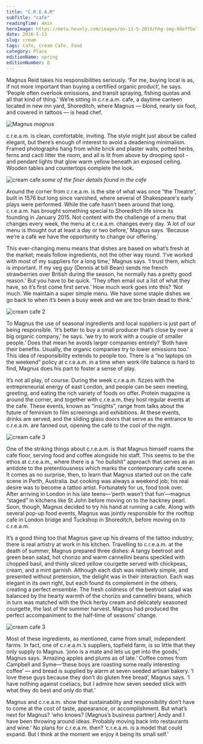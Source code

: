 ```yaml
---
title: "C.R.E.A.M"
subTitle: "cafe"
readingTime: 4min
heroImage: https://meta.hevnly.com/images/on-13-5-2016/hhg-img-88effbe7-cb58-45b4-9dae-8fe71463dd7f.png
date: 2016-5-13
slug: cream
tags: Cafe, Cream Cafe, Food
category: Place
editionName: spring
editionNumber: 8
---
```


Magnus Reid takes his responsibilities seriously. ‘For me, buying local is as, if not more important than buying a certified organic product’, he says. ‘People often overlook emissions, and transit spraying, fishing quotas and all that kind of thing.’ We’re sitting in c.r.e.a.m. cafe, a daytime canteen located in new inn yard, Shoreditch, where Magnus — blond, nearly six foot, and covered in tattoos — is head chef.


![Magnus](https://meta.hevnly.com/images/on-13-5-2016/hhg-img-a7345b99-f688-4202-a303-067fa84acd6c.png)
*magnus*

c.r.e.a.m. is clean, comfortable, inviting. The style might just about be called elegant, but there’s enough of interest to avoid a deadening minimalism. Framed photographs hang from white brick and plaster walls, potted herbs, ferns and cacti litter the room, and all is lit from above by drooping spot - and pendant lights that glow warm yellow beneath an exposed ceiling. Wooden tables and countertops complete the look.  

![cream cafe](https://meta.hevnly.com/images/on-13-5-2016/hhg-img-158b3f38-aa8d-4128-97d2-9c2b8f99e5de.png)
*some of the finer details found in the cafe*

Around the corner from c.r.e.a.m. is the site of what was once “the Theatre”, built in 1576 but long since vanished, where several of Shakespeare's early plays were performed. While the cafe hasn’t been around that long, c.r.e.a.m. has brought something special to Shoreditch life since its founding in January 2015. Not content with the challenge of a menu that changes every week, the menu at c.r.e.a.m. changes every day. ‘A lot of our menu is thought out at least a day or two before,’ Magnus says. ‘Because we’re a café we have the opportunity to change our offering.’

This ever-changing menu means that dishes are based on what’s fresh at the market; meals follow ingredients, not the other way round. ‘I’ve worked with most of my suppliers for a long time,’ Magnus says. ‘I trust them, which is important. If my veg guy (Dennis at bill Bean) sends me french strawberries over British during the season, he normally has a pretty good reason.’ But you have to be quick. ‘They often email out a list of what they have, so it’s first come first serve.’ How much work goes into this? ‘Not much. We maintain a super simple menu. We have some staple dishes we go back to when it’s been a busy week and we are too brain dead to think.’  


![cream cafe 2](https://meta.hevnly.com/images/on-13-5-2016/hhg-img-5908857a-aff3-464d-ba77-f17e0a0befbb.png)


To Magnus the use of seasonal ingredients and local suppliers is just part of being responsible. ‘It’s better to buy a small producer that’s close by over a big organic company,’ he says. ‘we try to work with a couple of smaller people.’ Does that mean he avoids larger companies entirely? ‘Both have their benefits. Usually, the organic companies try to lower emissions too.’ This idea of responsibility extends to people too. There is a “no laptops on the weekend” policy at c.r.e.a.m. in a time when work-life balance is hard to find, Magnus does his part to foster a sense of play.

It’s not all play, of course. During the week c.r.e.a.m. fizzes with the entrepreneurial energy of east London, and people can be seen meeting, greeting, and eating the rich variety of foods on offer. Protein magazine is around the corner, and together with c.r.e.a.m. they host regular events at the cafe. These events, known as “insights”, range from talks about the future of feminism to film screenings and exhibitions. At these events, drinks are served, and the sliding glass doors that serve as the entrance to c.r.e.a.m. are fanned out, opening the café to the cool of the night.

![cream cafe 3](https://meta.hevnly.com/images/on-13-5-2016/hhg-img-cd23714c-d45d-4a5d-84ac-15948748a733.png)

One of the striking things about c.r.e.a.m. is that Magnus himself roams the cafe floor, serving food and coffee alongside his staff. This seems to be the ethos at c.r.e.a.m., where there is a “no bullshit” approach that serves as an antidote to the pretentiousness which marks the contemporary cafe scene. It comes as no surprise, then, to learn that Magnus started out on the cafe scene in Perth, Australia. but cooking was always a weekend job; his real desire was to become a tattoo artist. Fortunately for us, food took over. After arriving in London in his late teens—‘perth wasn’t that fun’—magnus “staged” in kitchens like St John before moving on to the hackney pearl. Soon, though, Magnus decided to try his hand at running a cafe. Along with several pop-up food events, Magnus was jointly responsible for the rooftop cafe in London bridge and Tuckshop in Shoreditch, before moving on to c.r.e.a.m.

It’s a good thing too that Magnus gave up his dreams of the tattoo industry; there is real artistry at work in his kitchen. Travelling to c.r.e.a.m. at the death of summer, Magnus prepared three dishes: A tangy beetroot and green bean salad, hot chorizo and warm cannellini beans speckled with chopped basil, and thinly sliced yellow courgette served with chickpeas, cream, and a mint garnish. Although each dish was relatively simple, and presented without pretension, the delight was in their interaction. Each was elegant in its own right, but each found its complement in the others, creating a perfect ensemble. The fresh coldness of the beetroot salad was balanced by the hearty warmth of the chorizo and cannellini beans, which in turn was matched with the thick herby cream and delicately seasoned courgette, the last of the summer harvest. Magnus had produced the perfect accompaniment to the half-time of seasons’ change.  

![cream cafe 3](https://meta.hevnly.com/images/on-13-5-2016/hhg-img-1e1e28c1-2d71-42ee-92b9-61fc74048505.png)

Most of these ingredients, as mentioned, came from small, independent farms. In fact, one of c.r.e.a.m.’s suppliers, topfield farm, is so little that they only supply to Magnus. ‘jono is a mate and lets us get into the goods,’ Magnus says. ‘Amazing apples and plums as of late.’ Coffee comes from Campbell and Syme—‘these boys are roasting some really interesting coffee’ — and bread is supplied by alarm at seven seeded artisan bakery. ‘I love these guys because they don’t do gluten free bread’, Magnus says. ‘I have nothing against coeliacs, but I admire how seven seeded stick with what they do best and only do that.’

Magnus and c.r.e.a.m. show that sustainability and responsibility don’t have to come at the cost of taste, appearance, or accomplishment. But what’s next for Magnus? ‘who knows? [Magnus’s business partner] Andy and I have been throwing around ideas. Probably moving back into restaurants and wine.’ No plans for c.r.e.a.m. then? ‘c.r.e.a.m. is a model that could expand. But I think at the moment we enjoy it being its small self.’
